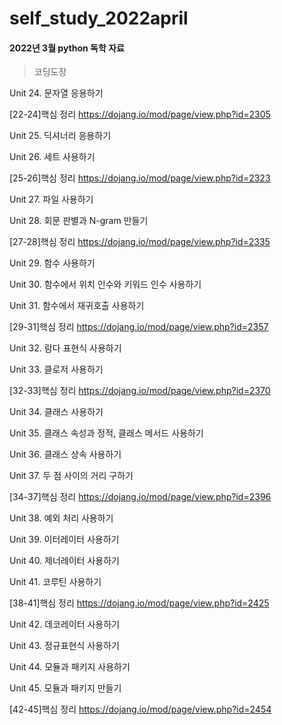 # self_study_2022april
#### 2022년 3월 python 독학 자료
> 코딩도장

Unit 24. 문자열 응용하기

[22-24]핵심 정리 https://dojang.io/mod/page/view.php?id=2305

Unit 25. 딕셔너리 응용하기

Unit 26. 세트 사용하기

[25-26]핵심 정리 https://dojang.io/mod/page/view.php?id=2323

Unit 27. 파일 사용하기

Unit 28. 회문 판별과 N-gram 만들기

[27-28]핵심 정리 https://dojang.io/mod/page/view.php?id=2335

Unit 29. 함수 사용하기

Unit 30. 함수에서 위치 인수와 키워드 인수 사용하기

Unit 31. 함수에서 재귀호출 사용하기

[29-31]핵심 정리 https://dojang.io/mod/page/view.php?id=2357

Unit 32. 람다 표현식 사용하기

Unit 33. 클로저 사용하기

[32-33]핵심 정리 https://dojang.io/mod/page/view.php?id=2370

Unit 34. 클래스 사용하기

Unit 35. 클래스 속성과 정적, 클래스 메서드 사용하기

Unit 36. 클래스 상속 사용하기

Unit 37. 두 점 사이의 거리 구하기

[34-37]핵심 정리 https://dojang.io/mod/page/view.php?id=2396

Unit 38. 예외 처리 사용하기

Unit 39. 이터레이터 사용하기

Unit 40. 제너레이터 사용하기

Unit 41. 코루틴 사용하기

[38-41]핵심 정리 https://dojang.io/mod/page/view.php?id=2425

Unit 42. 데코레이터 사용하기

Unit 43. 정규표현식 사용하기

Unit 44. 모듈과 패키지 사용하기

Unit 45. 모듈과 패키지 만들기

[42-45]핵심 정리 https://dojang.io/mod/page/view.php?id=2454
